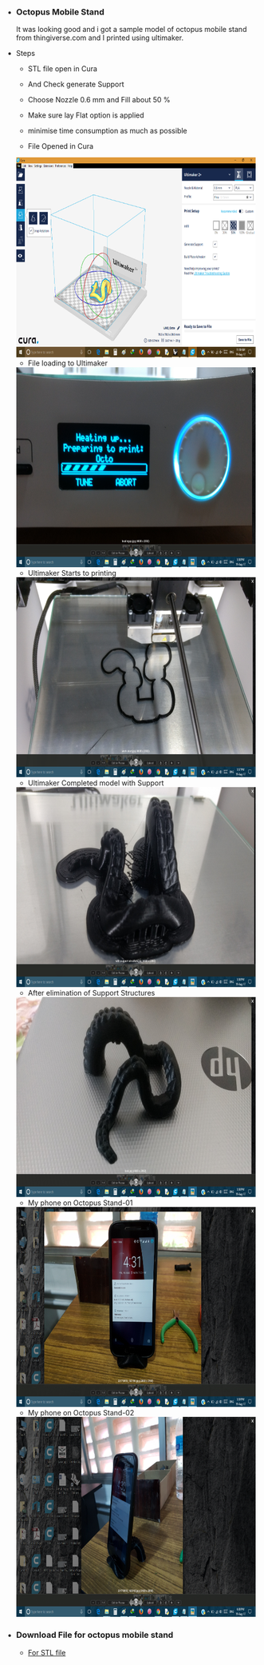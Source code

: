 - ### Octopus Mobile Stand
   It was looking good and i got a sample model of octopus mobile stand from thingiverse.com and I printed using ultimaker.       
- Steps
  
   - STL file open in Cura 
  
   - And Check generate Support
  
   - Choose Nozzle 0.6 mm and Fill about 50 %
   
   - Make sure lay Flat option is applied 
   
   - minimise time consumption as much as possible
  
  
   - File Opened in Cura
   <img src="octocura.png" height="400" width="711">
   
   - File loading to Ultimaker
   <img src="octoheat.png" height="400" width="711">
   
   - Ultimaker Starts  to printing
   <img src="octostart.png" height="400" width="711">
   
   - Ultimaker Completed model with Support
   <img src="octosupport.png" height="400" width="711">
     
   - After elimination of Support Structures
   <img src="octofinish.png" height="400" width="711">
   
   - My phone on Octopus Stand-01
   <img src="octostand1.png" height="400" width="711">
   
   - My phone on Octopus Stand-02
   <img src="octostand2.png" height="400" width="711">
   
- ### Download File for octopus mobile stand
 
   - [For STL file](https://www.thingiverse.com/download:977256)


